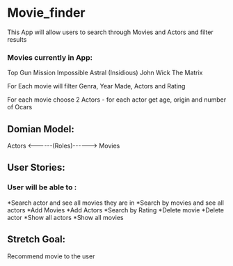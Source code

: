 # Movie_finder

This App will allow users to search through Movies and Actors and filter results


### Movies currently in App:
Top Gun
Mission Impossible
Astral (Insidious)
John Wick
The Matrix

For Each movie will filter Genra, Year Made, Actors and Rating

For each movie choose  2 Actors - for each actor get age, origin and number of Ocars


## Domian Model:

Actors <------(Roles)------>  Movies


## User Stories:

### User will be able to :
*Search actor and see all movies they are in
*Search by movies and see all actors
*Add Movies
*Add Actors
*Search by Rating
*Delete movie
*Delete actor
*Show all actors
*Show all movies

## Stretch Goal:
Recommend movie to the user


